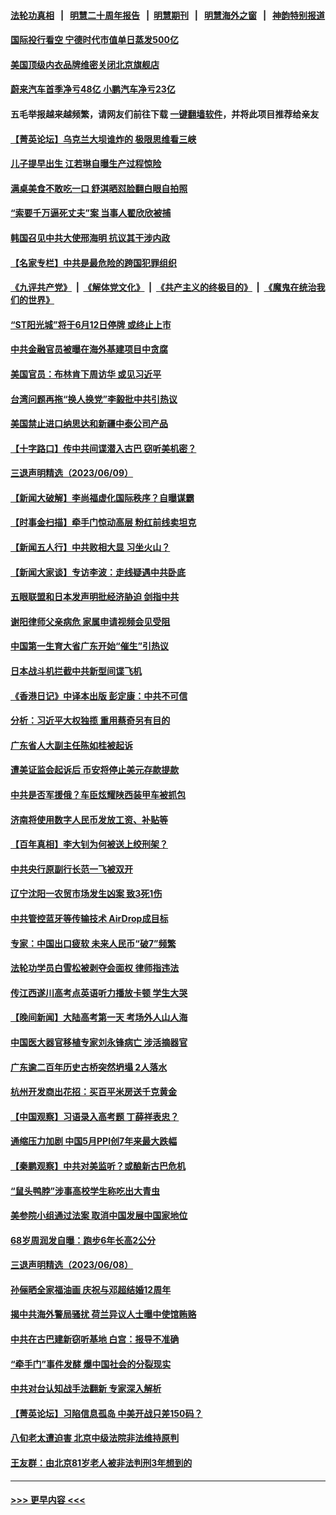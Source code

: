 #### [法轮功真相](https://github.com/gfw-breaker/truth/blob/master/README.md?t=0) &nbsp;&nbsp;|&nbsp;&nbsp; [明慧二十周年报告](https://github.com/gfw-breaker/mh-reports/blob/master/README.md?t=0) &nbsp;&nbsp;|&nbsp;&nbsp;[明慧期刊](https://github.com/gfw-breaker/mh-qikan) &nbsp;&nbsp;|&nbsp;&nbsp; [明慧海外之窗](https://github.com/gfw-breaker/mh-news/blob/master/README.md?t=0) &nbsp;&nbsp;|&nbsp;&nbsp; [神韵特别报道](https://github.com/gfw-breaker/mh-news/blob/master/shenyun.md?t=0)
#### [国际投行看空 宁德时代市值单日蒸发500亿](../pages/nsc413/n14013507.md?t=06101243) 
#### [美国顶级内衣品牌维密关闭北京旗舰店](../pages/nsc413/n14013443.md?t=06101243) 
#### [蔚来汽车首季净亏48亿 小鹏汽车净亏23亿](../pages/nsc413/n14013481.md?t=06101243) 
#### 五毛举报越来越频繁，请网友们前往下载 [一键翻墙软件](https://github.com/gfw-breaker/ssr-accounts)，并将此项目推荐给亲友
#### [【菁英论坛】乌克兰大坝谁炸的 极限思维看三峡](../pages/nsc413/n14013441.md?t=06101243) 
#### [儿子提早出生 江若琳自曝生产过程惊险](../pages/nsc413/n14013422.md?t=06101243) 
#### [满桌美食不敢吃一口 舒淇晒怼脸翻白眼自拍照](../pages/nsc413/n14013393.md?t=06101243) 
#### [“索要千万逼死丈夫”案 当事人翟欣欣被捕](../pages/nsc413/n14013418.md?t=06101243) 
#### [韩国召见中共大使邢海明 抗议其干涉内政](../pages/nsc413/n14013427.md?t=06101243) 
#### [【名家专栏】中共是最危险的跨国犯罪组织](../pages/nsc413/n14012435.md?t=06101243) 
#### [《九评共产党》](https://github.com/begood0513/9ping.md/blob/master/README.md) &nbsp;|&nbsp; [《解体党文化》](../../../../jtdwh.md/blob/master/README.md)  &nbsp;|&nbsp; [《共产主义的终极目的》](../../../../gczydzjmd.md/blob/master/README.md) &nbsp;|&nbsp; [《魔鬼在统治我们的世界》](../../../../mgztzwmdsj.md/blob/master/README.md) 
#### [“ST阳光城”将于6月12日停牌 或终止上市](../pages/nsc413/n14013378.md?t=06101243) 
#### [中共金融官员被曝在海外基建项目中贪腐](../pages/nsc413/n14013346.md?t=06101243) 
#### [美国官员：布林肯下周访华 或见习近平](../pages/nsc413/n14013392.md?t=06101243) 
#### [台湾问题再拖“换人换党”李毅批中共引热议](../pages/nsc413/n14013312.md?t=06101243) 
#### [美国禁止进口纳思达和新疆中泰公司产品](../pages/nsc413/n14013388.md?t=06101243) 
#### [【十字路口】传中共间谍潜入古巴 窃听美机密？](../pages/nsc413/n14013251.md?t=06101243) 
#### [三退声明精选（2023/06/09）](../pages/nsc413/n14013374.md?t=06101243) 
#### [【新闻大破解】李尚福虚化国际秩序？自曝谋霸](../pages/nsc413/n14013214.md?t=06101243) 
#### [【时事金扫描】牵手门惊动高层 粉红前线卖坦克](../pages/nsc413/n14012807.md?t=06101243) 
#### [【新闻五人行】中共败相大显 习坐火山？](../pages/nsc413/n14013320.md?t=06101243) 
#### [【新闻大家谈】专访李波：走线疑遇中共卧底](../pages/nsc413/n14013229.md?t=06101243) 
#### [五眼联盟和日本发声明批经济胁迫 剑指中共](../pages/nsc413/n14013308.md?t=06101243) 
#### [谢阳律师父亲病危 家属申请视频会见受阻](../pages/nsc413/n14013006.md?t=06101243) 
#### [中国第一生育大省广东开始“催生”引热议](../pages/nsc413/n14012641.md?t=06101243) 
#### [日本战斗机拦截中共新型间谍飞机](../pages/nsc413/n14013187.md?t=06101243) 
#### [《香港日记》中译本出版 彭定康：中共不可信](../pages/nsc413/n14012512.md?t=06101243) 
#### [分析：习近平大权独揽 重用蔡奇另有目的](../pages/nsc413/n14013125.md?t=06101243) 
#### [广东省人大副主任陈如桂被起诉](../pages/nsc413/n14013157.md?t=06101243) 
#### [遭美证监会起诉后 币安将停止美元存款提款](../pages/nsc413/n14013219.md?t=06101243) 
#### [中共是否军援俄？车臣炫耀陕西装甲车被抓包](../pages/nsc413/n14013189.md?t=06101243) 
#### [济南将使用数字人民币发放工资、补贴等](../pages/nsc413/n14013181.md?t=06101243) 
#### [【百年真相】李大钊为何被送上绞刑架？](../pages/nsc413/n14011842.md?t=06101243) 
#### [中共央行原副行长范一飞被双开](../pages/nsc413/n14013175.md?t=06101243) 
#### [辽宁沈阳一农贸市场发生凶案 致3死1伤](../pages/nsc413/n14013055.md?t=06101243) 
#### [中共管控蓝牙等传输技术 AirDrop成目标](../pages/nsc413/n14013101.md?t=06101243) 
#### [专家：中国出口疲软 未来人民币“破7”频繁](../pages/nsc413/n14013081.md?t=06101243) 
#### [法轮功学员白雪松被剥夺会面权 律师指违法](../pages/nsc413/n14012545.md?t=06101243) 
#### [传江西遂川高考点英语听力播放卡顿 学生大哭](../pages/nsc413/n14013056.md?t=06101243) 
#### [【晚间新闻】大陆高考第一天 考场外人山人海](../pages/nsc413/n14013070.md?t=06101243) 
#### [中国医大器官移植专家刘永锋病亡 涉活摘器官](../pages/nsc413/n14012776.md?t=06101243) 
#### [广东逾二百年历史古桥突然坍塌 2人落水](../pages/nsc413/n14012833.md?t=06101243) 
#### [杭州开发商出花招：买百平米房送千克黄金](../pages/nsc413/n14012918.md?t=06101243) 
#### [【中国观察】习语录入高考题 丁薛祥表忠？](../pages/nsc413/n14012848.md?t=06101243) 
#### [通缩压力加剧 中国5月PPI创7年来最大跌幅](../pages/nsc413/n14012933.md?t=06101243) 
#### [【秦鹏观察】中共对美监听？或酿新古巴危机](../pages/nsc413/n14012690.md?t=06101243) 
#### [“鼠头鸭脖”涉事高校学生称吃出大青虫](../pages/nsc413/n14012823.md?t=06101243) 
#### [美参院小组通过法案 取消中国发展中国家地位](../pages/nsc413/n14012741.md?t=06101243) 
#### [68岁周润发自曝：跑步6年长高2公分](../pages/nsc413/n14012729.md?t=06101243) 
#### [三退声明精选（2023/06/08）](../pages/nsc413/n14012771.md?t=06101243) 
#### [孙俪晒全家福油画 庆祝与邓超结婚12周年](../pages/nsc413/n14012618.md?t=06101243) 
#### [揭中共海外警局骚扰 荷兰异议人士曝中使馆贿赂](../pages/nsc413/n14012570.md?t=06101243) 
#### [中共在古巴建新窃听基地 白宫：报导不准确](../pages/nsc413/n14012551.md?t=06101243) 
#### [“牵手门”事件发酵 爆中国社会的分裂现实](../pages/nsc413/n14011898.md?t=06101243) 
#### [中共对台认知战手法翻新 专家深入解析](../pages/nsc413/n14011845.md?t=06101243) 
#### [【菁英论坛】习陷信息孤岛 中美开战只差150码？](../pages/nsc413/n14012675.md?t=06101243) 
#### [八旬老太遭迫害 北京中级法院非法维持原判](../pages/nsc413/n14011579.md?t=06101243) 
#### [王友群：由北京81岁老人被非法判刑3年想到的](../pages/nsc413/n14012647.md?t=06101243) 

----
#### [ >>> 更早内容 <<< ](../indexes/nsc413-earlier.md)
